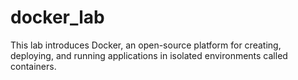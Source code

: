 # docker_lab
This lab introduces Docker, an open-source platform for creating, deploying, and running applications in isolated environments called containers.
